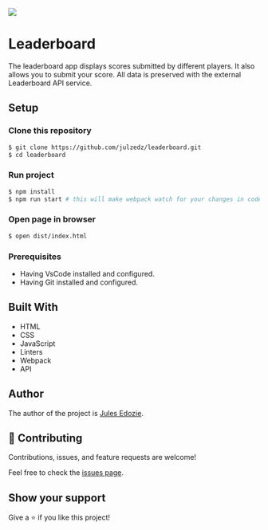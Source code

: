 ![](https://img.shields.io/badge/Microverse-blueviolet)

# Leaderboard

The leaderboard app displays scores submitted by different players. It also allows you to submit your score. All data is preserved with the external Leaderboard API service.

## Setup

### Clone this repository

```bash
$ git clone https://github.com/julzedz/leaderboard.git
$ cd leaderboard
```

### Run project

```bash
$ npm install
$ npm run start # this will make webpack watch for your changes in code
```

### Open page in browser
```bash
$ open dist/index.html
```

### Prerequisites

- Having VsCode installed and configured.
- Having Git installed and configured.


## Built With

- HTML
- CSS
- JavaScript
- Linters
- Webpack
- API


## Author

The author of the project is [Jules Edozie](https://github.com/julzedz).

## 🤝 Contributing

Contributions, issues, and feature requests are welcome!

Feel free to check the [issues page](../../issues/).

## Show your support

Give a ⭐️ if you like this project!
